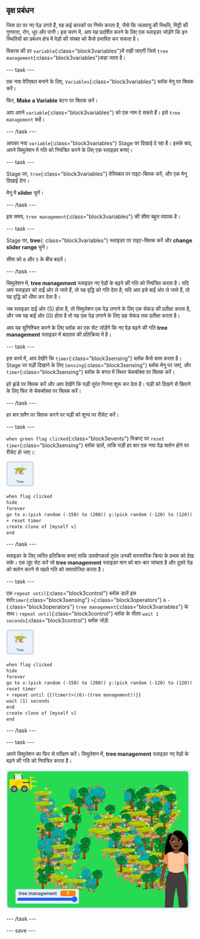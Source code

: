 ## वृक्ष प्रबंधन

जिस दर पर नए पेड़ उगते हैं, वह कई कारकों पर निर्भर करता है, जैसे कि जलवायु की स्थिति, मिट्टी की गुणवत्ता, रोग, धूप और पानी। इस चरण में, आप यह प्रदर्शित करने के लिए एक स्लाइडर जोड़ेंगे कि इन स्थितियों का प्रबंधन क्षेत्र में पेड़ों की संख्या को कैसे प्रभावित कर सकता है।

विकास की दर `variable`{:class="block3variables"}में रखी जाएगी जिसे `tree management`{:class="block3variables"}कहा जाता है।

--- task ---

एक नया वेरिएबल बनाने के लिए, `Variables`{:class="block3variables"} ब्लॉक मेनू पर क्लिक करें।

फिर, **Make a Variable** बटन पर क्लिक करें।

आप अपने `variable`{:class="block3variables"} को एक नाम दे सकते हैं। इसे `tree management` कहें।

--- /task ---

आपका नया `variable`{:class="block3variables"} Stage पर दिखाई दे रहा है। इसके बाद, अपने सिमुलेशन में गति को नियंत्रित करने के लिए एक स्लाइडर बनाएं।

--- task ---

Stage पर, `tree`{:class="block3variables"} वेरियबल पर राइट-क्लिक करें, और एक मेनू दिखाई देगा।

मेनू में **slider** चुनें।

--- /task ---

इस समय, `tree management`{:class="block3variables"} की सीमा बहुत व्यापक है।

--- task ---

Stage पर, **tree**{: class="block3variables"} स्लाइडर पर राइट-क्लिक करें और **change slider range** चुनें।

सीमा को `0` और `5` के बीच बदलें।

--- /task ---

सिमुलेशन में, **tree management** स्लाइडर नए पेड़ों के बढ़ने की गति को नियंत्रित करता है। यदि आप स्लाइडर को दाईं ओर ले जाते हैं, तो यह वृद्धि को गति देता है; यदि आप इसे बाईं ओर ले जाते हैं, तो यह वृद्धि को धीमा कर देता है।

जब स्लाइडर दाईं ओर (5) होता है, तो सिमुलेशन एक पेड़ लगाने के लिए एक सेकंड की प्रतीक्षा करता है, और जब यह बाईं ओर (0) होता है तो यह एक पेड़ लगाने के लिए छह सेकंड तक प्रतीक्षा करता है।

आप यह सुनिश्चित करने के लिए ब्लॉक का एक सेट जोड़ेंगे कि नए पेड़ बढ़ने की गति **tree management** स्लाइडर में बदलाव की प्रतिक्रिया में है।

--- task ---

इस कार्य में, आप देखेंगे कि `timer`{:class="block3sensing"} ब्लॉक कैसे काम करता है। Stage पर घड़ी दिखाने के लिए `Sensing`{:class="block3sensing"} ब्लॉक मेनू पर जाएं, और `timer`{:class="block3sensing"} ब्लॉक के बगल में स्थित चेकबॉक्स पर क्लिक करें।

हरे झंडे पर क्लिक करें और आप देखेंगे कि घड़ी तुरंत गिनना शुरू कर देता है। घड़ी को दिखने से छिपाने के लिए फिर से चेकबॉक्स पर क्लिक करें।

--- /task ---

हर बार फ़्लैग पर क्लिक करने पर घड़ी को शून्य पर रीसेट करें।

--- task ---

`when green flag clicked`{:class="block3events"} स्क्रिप्ट पर `reset timer`{:class="block3sensing"} ब्लॉक डालें, ताकि घड़ी हर बार एक नया पेड़ क्लोन होने पर रीसेट हो जाए।:

<p spaces-before="0"><img src="images/tree-sprite.png" alt="Tree स्प्राइट की छवि" /></p>

```blocks3
when flag clicked
hide
forever
go to x:(pick random (-150) to (200)) y:(pick random (-120) to (120))
+ reset timer
create clone of [myself v]
end
```

--- /task ---

स्लाइडर के लिए त्वरित प्रतिक्रिया बनाएं ताकि उपयोगकर्ता तुरंत उनकी पारस्परिक क्रिया के प्रभाव को देख सके। एक लूप सेट करें जो **tree management** स्लाइडर मान को बार-बार जांचता है और दूसरे पेड़ को क्लोन करने से पहले गति को समायोजित करता है।

--- task ---

एक `repeat until`{:class="block3control"} ब्लॉक डालें इस शर्त`timer`{:class="block3sensing"} `>`{:class="block3operators"} `6` `-`{:class="block3operators"} `tree management`{:class="block3variables"} के साथ।  `repeat until`{:class="block3control"} ब्लॉक के भीतर `wait 1 seconds`{:class="block3control"} ब्लॉक जोड़ें:

![Tree स्प्राइट की छवि](images/tree-sprite.png)

```blocks3
when flag clicked
hide
forever
go to x:(pick random (-150) to (200)) y:(pick random (-120) to (120))
reset timer
+ repeat until {{(timer)>((6)-(tree management))}}
wait (1) seconds
end
create clone of [myself v]
end
```

--- /task ---

--- task ---

अपने सिमुलेशन का फिर से परीक्षण करें। सिमुलेशन में, **tree management** स्लाइडर नए पेड़ों के बढ़ने की गति को नियंत्रित करता है।

![व्यस्त जंगल की छवि](images/busy-forest.png)

--- /task ---

--- save ---
